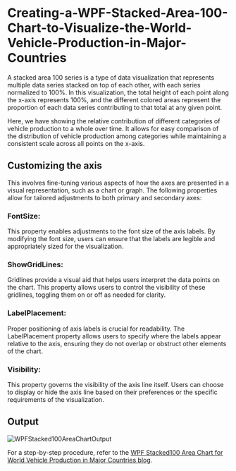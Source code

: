 # Creating-a-WPF-Stacked-Area-100-Chart-to-Visualize-the-World-Vehicle-Production-in-Major-Countries


A stacked area 100 series is a type of data visualization that represents multiple data series stacked on top of each other, with each series normalized to 100%. In this visualization, the total height of each point along the x-axis represents 100%, and the different colored areas represent the proportion of each data series contributing to that total at any given point.

Here, we have showing the relative contribution of different categories of vehicle production to a whole over time. It allows for easy comparison of the distribution of vehicle production among categories while maintaining a consistent scale across all points on the x-axis.

## Customizing the axis 
This involves fine-tuning various aspects of how the axes are presented in a visual representation, such as a chart or graph. The following properties allow for tailored adjustments to both primary and secondary axes:

### FontSize: 
This property enables adjustments to the font size of the axis labels. By modifying the font size, users can ensure that the labels are legible and appropriately sized for the visualization.

### ShowGridLines: 
Gridlines provide a visual aid that helps users interpret the data points on the chart. This property allows users to control the visibility of these gridlines, toggling them on or off as needed for clarity.

### LabelPlacement: 
Proper positioning of axis labels is crucial for readability. The LabelPlacement property allows users to specify where the labels appear relative to the axis, ensuring they do not overlap or obstruct other elements of the chart.

### Visibility:
This property governs the visibility of the axis line itself. Users can choose to display or hide the axis line based on their preferences or the specific requirements of the visualization.

## Output

![WPFStacked100AreaChartOutput](https://github.com/SyncfusionExamples/Creating-a-WPF-Stacked-Area-100-Chart-to-Visualize-the-World-Vehicle-Production-in-Major-Countries/assets/105482474/86231566-006d-4830-a4f7-1c333afb3004)

For a step-by-step procedure, refer to the [WPF Stacked100 Area Chart for World Vehicle Production in Major Countries blog](https://www.syncfusion.com/blogs/post/wpf-100-stacked-area-chart-vehicle).



